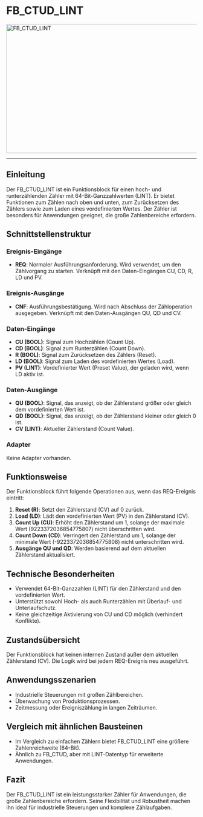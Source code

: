 # FB_CTUD_LINT

<img width="1418" height="340" alt="FB_CTUD_LINT" src="https://github.com/user-attachments/assets/3ef801dc-5210-49fd-b0d4-4c34251fea5f" />

* * * * * * * * * *
## Einleitung
Der FB_CTUD_LINT ist ein Funktionsblock für einen hoch- und runterzählenden Zähler mit 64-Bit-Ganzzahlwerten (LINT). Er bietet Funktionen zum Zählen nach oben und unten, zum Zurücksetzen des Zählers sowie zum Laden eines vordefinierten Wertes. Der Zähler ist besonders für Anwendungen geeignet, die große Zahlenbereiche erfordern.

## Schnittstellenstruktur

### **Ereignis-Eingänge**
- **REQ**: Normaler Ausführungsanforderung. Wird verwendet, um den Zählvorgang zu starten. Verknüpft mit den Daten-Eingängen CU, CD, R, LD und PV.

### **Ereignis-Ausgänge**
- **CNF**: Ausführungsbestätigung. Wird nach Abschluss der Zähloperation ausgegeben. Verknüpft mit den Daten-Ausgängen QU, QD und CV.

### **Daten-Eingänge**
- **CU (BOOL)**: Signal zum Hochzählen (Count Up).
- **CD (BOOL)**: Signal zum Runterzählen (Count Down).
- **R (BOOL)**: Signal zum Zurücksetzen des Zählers (Reset).
- **LD (BOOL)**: Signal zum Laden des vordefinierten Wertes (Load).
- **PV (LINT)**: Vordefinierter Wert (Preset Value), der geladen wird, wenn LD aktiv ist.

### **Daten-Ausgänge**
- **QU (BOOL)**: Signal, das anzeigt, ob der Zählerstand größer oder gleich dem vordefinierten Wert ist.
- **QD (BOOL)**: Signal, das anzeigt, ob der Zählerstand kleiner oder gleich 0 ist.
- **CV (LINT)**: Aktueller Zählerstand (Count Value).

### **Adapter**
Keine Adapter vorhanden.

## Funktionsweise
Der Funktionsblock führt folgende Operationen aus, wenn das REQ-Ereignis eintritt:
1. **Reset (R)**: Setzt den Zählerstand (CV) auf 0 zurück.
2. **Load (LD)**: Lädt den vordefinierten Wert (PV) in den Zählerstand (CV).
3. **Count Up (CU)**: Erhöht den Zählerstand um 1, solange der maximale Wert (9223372036854775807) nicht überschritten wird.
4. **Count Down (CD)**: Verringert den Zählerstand um 1, solange der minimale Wert (-9223372036854775808) nicht unterschritten wird.
5. **Ausgänge QU und QD**: Werden basierend auf dem aktuellen Zählerstand aktualisiert.

## Technische Besonderheiten
- Verwendet 64-Bit-Ganzzahlen (LINT) für den Zählerstand und den vordefinierten Wert.
- Unterstützt sowohl Hoch- als auch Runterzählen mit Überlauf- und Unterlaufschutz.
- Keine gleichzeitige Aktivierung von CU und CD möglich (verhindert Konflikte).

## Zustandsübersicht
Der Funktionsblock hat keinen internen Zustand außer dem aktuellen Zählerstand (CV). Die Logik wird bei jedem REQ-Ereignis neu ausgeführt.

## Anwendungsszenarien
- Industrielle Steuerungen mit großen Zählbereichen.
- Überwachung von Produktionsprozessen.
- Zeitmessung oder Ereigniszählung in langen Zeiträumen.

## Vergleich mit ähnlichen Bausteinen
- Im Vergleich zu einfachen Zählern bietet FB_CTUD_LINT eine größere Zahlenreichweite (64-Bit).
- Ähnlich zu FB_CTUD, aber mit LINT-Datentyp für erweiterte Anwendungen.

## Fazit
Der FB_CTUD_LINT ist ein leistungsstarker Zähler für Anwendungen, die große Zahlenbereiche erfordern. Seine Flexibilität und Robustheit machen ihn ideal für industrielle Steuerungen und komplexe Zählaufgaben.
